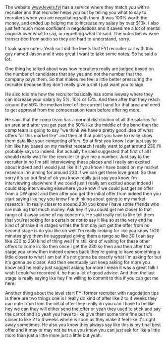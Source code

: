 The website www.levels.fyi has a service where they match you with a recruiter and that recruiter helps you out
by telling you what to say to recruiters when you are negotiating with them. It was 100% worth the money, and ended up
helping me to increase my salary by over $10k. I also just felt much more confident in negotiations and it saved me
a lot of mental anguish over what to say, or regretting what I'd said. The notes below were transcribed from audio so
they are hard to understand, sorry.

I took some notes:
Yeah so I did the levels that FYI recruiter call with this guy named Jason and it was great I want to take some notes. 
So he said a lot. 

One thing he talked about was how recruiters really are judged based on the number of candidates 
that say yes and not the number that the company pays them. So that makes me feel a little better pressuring the
recruiter because they don't really give a shit I just want you to sign. 

He also told me how the recruiter basically has some leeway where they can increase your salary by 5%, 10% or 15%. 
And then after that they reach around the 50% the median level of the current band for that area and need to get approval
from the compensation team before offering more.

He says that the comp team has a normal distribution of all the salaries for an area and after 
you get past the 50% like the middle of the band then the comp team is going to say "we think we have a 
pretty good idea of what offers for this market like" and then at that point you have to really show 
them data like your competing offers. So at first you know I can just say to him like hey based on my market 
research I really want to get around 230 I'll probably says to indeed. But actually he said suggested that first of all 
I should really wait for the recruiter to give me a number. Just say to the recruiter in no I'm still interviewing 
these places and I really am excited about indeed and I would just like it if you know I have based on my market 
research I'm aiming for around 230 if we can get there love great. So then sorry it's so but first of oh you know 
really just say you know I'm interviewing elsewhere if we could just I really am excited about indeed I could stop 
interviewing elsewhere you know if we could just get an offer from a DW great and then after you get the initial offer 
from indeed then you start saying like hey you know I'm thinking about going to my market research I'm really closer to 
around 230 you know I have some friends who are making that much money. Ask hey if you could get me closer to that 
range of it away some of my concerns. He said really not to like tell them that you're looking for a certain or not to 
say it like so at the very end he kind of phrase it in stages writes the first day just get the offer from no second 
stage is do you like oh well I'm really looking for like you know 1520 minutes give them he suggested giving them a 
range so like 30 I can say like 230 to 250 kind of thing well I'm still kind of waiting for these other offers to come 
in. So then once I get the 230 so then and then after that stage you know then indeed comes back they're going to have 
something a little closer to what I am but it's not gonna be exactly what I'm asking for but it's gonna be closer. And 
then eventually just keep asking for more you know and he really just suggest asking for more I mean it was a great talk 
I wish I could've recorded it. he had a lot of good advice. And then the last stage is really saying like hey I'm 
willing to commit to this if you can get me here.

Another thing about the level start FYI former recruiter with negotiation tips is there are two things one is I really 
do kind of after like 2 to 4 weeks they can note from from the initial offer they really do you can I have to be like 
hey we can they will either send the offer or yeah they used to stick and say the carrot and so yeah you have to like 
give them some time fine but it's closer to like 2 to 4 weeks where is soon as they make it feel like it's right away 
sometimes. He also you know they always say like this is my final best offer and it may or may not be true you know you 
can just ask for like a little more than just a little more just a little but yeah.